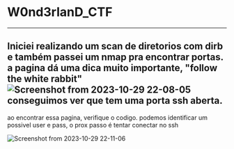 # W0nd3rlanD_CTF

*************************************************************************************************************************************
Iniciei realizando um scan de diretorios com dirb e também passei um nmap pra encontrar portas.
a pagina dá uma dica muito importante, "follow the white rabbit"
![Screenshot from 2023-10-29 22-08-05](https://github.com/igusil/W0nd3rlanD_CTF/assets/89313216/9e6a7ae5-fb85-4da5-82fd-13a24fabefe0)
conseguimos ver que tem uma porta ssh aberta.
------------------------------------------------------------------------------------------------------------------------------------

ao encontrar essa pagina, verifique o codigo. podemos identificar um possivel user e pass, o prox passo é tentar conectar no ssh

![Screenshot from 2023-10-29 22-11-06](https://github.com/igusil/W0nd3rlanD_CTF/assets/89313216/630ab768-0648-4789-86e5-c6dcecb66ca3)

